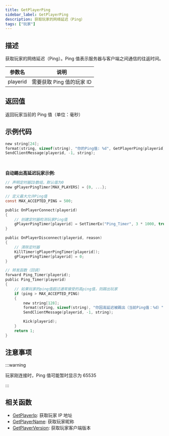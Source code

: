```yaml
---
title: GetPlayerPing
sidebar_label: GetPlayerPing
description: 获取玩家的网络延迟（Ping）
tags: ["玩家"]
---
```


## 描述

获取玩家的网络延迟（Ping）。Ping 值表示服务器与客户端之间通信的往返时间。

| 参数名   | 说明                      |
| -------- | ------------------------- |
| playerid | 需要获取 Ping 值的玩家 ID |

## 返回值

返回玩家当前的 Ping 值（单位：毫秒）

## 示例代码

```c
new string[24];
format(string, sizeof(string), "你的Ping值: %d", GetPlayerPing(playerid));
SendClientMessage(playerid, -1, string);
```

<br />

**自动踢出高延迟玩家示例:**

```c
// 声明定时器ID数组，默认值为0
new gPlayerPingTimer[MAX_PLAYERS] = {0, ...};

// 定义最大允许Ping值
const MAX_ACCEPTED_PING = 500;

public OnPlayerConnect(playerid)
{
    // 创建定时器检测玩家Ping值
    gPlayerPingTimer[playerid] = SetTimerEx("Ping_Timer", 3 * 1000, true, "i", playerid);
}

public OnPlayerDisconnect(playerid, reason)
{
    // 清除定时器
    KillTimer(gPlayerPingTimer[playerid]);
    gPlayerPingTimer[playerid] = 0;
}

// 转发函数（回调）
forward Ping_Timer(playerid);
public Ping_Timer(playerid)
{
    // 如果玩家的ping值超过通常接受的高ping值，则踢出玩家
    if (ping > MAX_ACCEPTED_PING)
    {
        new string[128];
        format(string, sizeof(string), "你因高延迟被踢出（当前Ping值：%d）", ping);
        SendClientMessage(playerid, -1, string);

        Kick(playerid);
    }
    return 1;
}
```

## 注意事项

:::warning

玩家刚连接时，Ping 值可能暂时显示为 65535

:::

## 相关函数

- [GetPlayerIp](GetPlayerIp): 获取玩家 IP 地址
- [GetPlayerName](GetPlayerName): 获取玩家昵称
- [GetPlayerVersion](GetPlayerVersion): 获取玩家客户端版本
